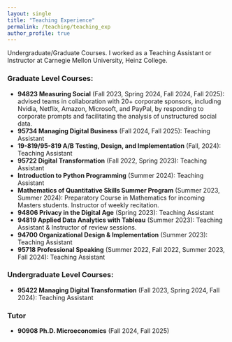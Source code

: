 ```yaml
---
layout: single
title: "Teaching Experience"
permalink: /teaching/teaching_exp
author_profile: true
---
```


Undergraduate/Graduate Courses. I worked as a Teaching Assistant or Instructor at Carnegie Mellon University, Heinz College.

### Graduate Level Courses:
- **94823 Measuring Social** (Fall 2023, Spring 2024, Fall 2024, Fall 2025): advised teams in collaboration with 20+ corporate sponsors, including Nvidia, Netflix, Amazon, Microsoft, and PayPal, by responding to corporate prompts and facilitating the analysis of unstructured social data.
- **95734 Managing Digital Business** (Fall 2024, Fall 2025): Teaching Assistant
- **19-819/95-819 A/B Testing, Design, and Implementation** (Fall, 2024): Teaching Assistant
- **95722 Digital Transformation** (Fall 2022, Spring 2023): Teaching Assistant
- **Introduction to Python Programming** (Summer 2024): Teaching Assistant
- **Mathematics of Quantitative Skills Summer Program** (Summer 2023, Summer 2024): Preparatory Course in Mathematics for incoming Masters students. Instructor of weekly recitation.
- **94806 Privacy in the Digital Age** (Spring 2023): Teaching Assistant
- **94819 Applied Data Analytics with Tableau** (Summer 2023): Teaching Assistant & Instructor of review sessions.
- **94700 Organizational Design & Implementation** (Summer 2023): Teaching Assistant
- **95718 Professional Speaking** (Summer 2022, Fall 2022, Summer 2023, Fall 2024): Teaching Assistant

### Undergraduate Level Courses:
- **95422 Managing Digital Transformation** (Fall 2023, Spring 2024, Fall 2024): Teaching Assistant

### Tutor
- **90908 Ph.D. Microeconomics** (Fall 2024, Fall 2025)